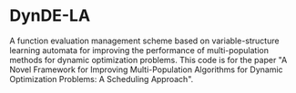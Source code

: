 # DynDE-LA
A function evaluation management scheme based on variable-structure learning automata for improving the performance of multi-population methods for dynamic optimization problems.
This code is for the paper "A Novel Framework for Improving Multi-Population Algorithms for Dynamic Optimization Problems: A Scheduling Approach".
